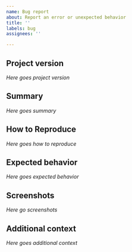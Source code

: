 ```yaml
---
name: Bug report
about: Report an error or unexpected behavior
title: ''
labels: bug
assignees: ''

---
```


<!-- THESE COMMENTS ARE MEANT ONLY FOR YOU TO SEE. PLEASE REMOVE THESE BEFORE SUBMITTING YOUR ISSUE -->

## Project version

<!--  Copy and paste the output of `git describe --tags` below enclosed within backticks (just like the command). -->

*Here goes project version*

## Summary

<!-- A simple, human-readable description of the bug -->

*Here goes summary*

## How to Reproduce

<!--
A list of steps to reproduce the behavior. Such as

1. Run application
2. Call its API `/some/api/path` with parameters '{...}'
3. Send payload to API `/some/other/api` with content '{...}'
4. An error shows up
5. ???
6. Profit
-->

*Here goes how to reproduce*

## Expected behavior

<!-- A simple description of what you expected to happen, were it not for this bug. -->

*Here goes expected behavior*

## Screenshots

<!--
If applicable, add screenshots to help explain your problem.

Please do not post *screenshots of plain text*, such as console output;
instead copy and paste that text here and enclose it within a code block.
A code block is enclosed by a beginning line with three backticks, and
a finishing line with another three backticks. Like this:

```
This is a code block.
```
-->

*Here go screenshots*

## Additional context

<!--
You may include any other information about the problem here,
such as your build context; your OS and/or JDK being used.
-->

*Here goes additional context*
